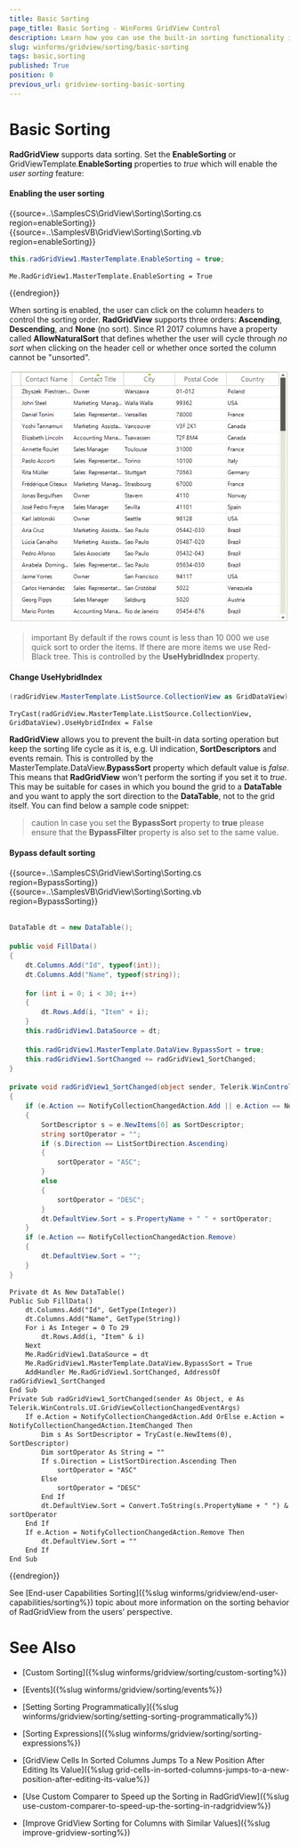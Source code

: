 ```yaml
---
title: Basic Sorting
page_title: Basic Sorting - WinForms GridView Control
description: Learn how you can use the built-in sorting functionality in WinForms GridView. 
slug: winforms/gridview/sorting/basic-sorting
tags: basic,sorting
published: True
position: 0
previous_url: gridview-sorting-basic-sorting
---
```


# Basic Sorting

**RadGridView** supports data sorting. Set the __EnableSorting__ or GridViewTemplate.__EnableSorting__ properties to *true* which will enable the *user sorting* feature:

#### Enabling the user sorting

{{source=..\SamplesCS\GridView\Sorting\Sorting.cs region=enableSorting}} 
{{source=..\SamplesVB\GridView\Sorting\Sorting.vb region=enableSorting}} 

````C#
this.radGridView1.MasterTemplate.EnableSorting = true;

````
````VB.NET
Me.RadGridView1.MasterTemplate.EnableSorting = True

````

{{endregion}} 

When sorting is enabled, the user can click on the column headers to control the sorting order. **RadGridView** supports three orders: __Ascending__, __Descending__, and __None__ (no sort). Since R1 2017 columns have a property called **AllowNaturalSort** that defines whether the user will cycle through *no sort* when clicking on the header cell or whether once sorted the column cannot be "unsorted".

![WinForms RadGridView Sorted Grid](images/gridview-sorting-basic-sorting001.png)

>important By default if the rows count is less than 10 000 we use quick sort to order the items. If there are more items we use Red-Black tree. This is controlled by the __UseHybridIndex__ property.

#### Change UseHybridIndex

````C#
(radGridView.MasterTemplate.ListSource.CollectionView as GridDataView).UseHybridIndex = false;
````
````VB
TryCast(radGridView.MasterTemplate.ListSource.CollectionView, GridDataView).UseHybridIndex = False
````

**RadGridView** allows you to prevent the built-in data sorting operation but keep the sorting life cycle as it is, e.g. UI indication, **SortDescriptors** and events remain. This is controlled by the MasterTemplate.DataView.**BypassSort** property which default value is *false*. This means that **RadGridView** won't perform the sorting if you set it to *true*. This may be suitable for cases in which you bound the grid to a **DataTable** and you want to apply the sort direction to the **DataTable**, not to the grid itself. You can find below a sample code snippet:

>caution In case you set the **BypassSort** property to **true** please ensure that the **BypassFilter** property is also set to the same value.

#### Bypass default sorting

{{source=..\SamplesCS\GridView\Sorting\Sorting.cs region=BypassSorting}} 
{{source=..\SamplesVB\GridView\Sorting\Sorting.vb region=BypassSorting}} 

````C#
        
DataTable dt = new DataTable();
    
public void FillData()
{
    dt.Columns.Add("Id", typeof(int));
    dt.Columns.Add("Name", typeof(string));
    
    for (int i = 0; i < 30; i++)
    {
        dt.Rows.Add(i, "Item" + i);
    }
    this.radGridView1.DataSource = dt; 
        
    this.radGridView1.MasterTemplate.DataView.BypassSort = true;
    this.radGridView1.SortChanged += radGridView1_SortChanged;
}
    
private void radGridView1_SortChanged(object sender, Telerik.WinControls.UI.GridViewCollectionChangedEventArgs e)
{
    if (e.Action == NotifyCollectionChangedAction.Add || e.Action == NotifyCollectionChangedAction.ItemChanged)
    {
        SortDescriptor s = e.NewItems[0] as SortDescriptor;
        string sortOperator = "";
        if (s.Direction == ListSortDirection.Ascending)
        {
            sortOperator = "ASC";
        }
        else
        {
            sortOperator = "DESC";
        }
        dt.DefaultView.Sort = s.PropertyName + " " + sortOperator;
    }
    if (e.Action == NotifyCollectionChangedAction.Remove)
    {
        dt.DefaultView.Sort = "";
    }
}

````
````VB.NET
Private dt As New DataTable()
Public Sub FillData()
    dt.Columns.Add("Id", GetType(Integer))
    dt.Columns.Add("Name", GetType(String))
    For i As Integer = 0 To 29
        dt.Rows.Add(i, "Item" & i)
    Next
    Me.RadGridView1.DataSource = dt
    Me.RadGridView1.MasterTemplate.DataView.BypassSort = True
    AddHandler Me.RadGridView1.SortChanged, AddressOf radGridView1_SortChanged
End Sub
Private Sub radGridView1_SortChanged(sender As Object, e As Telerik.WinControls.UI.GridViewCollectionChangedEventArgs)
    If e.Action = NotifyCollectionChangedAction.Add OrElse e.Action = NotifyCollectionChangedAction.ItemChanged Then
        Dim s As SortDescriptor = TryCast(e.NewItems(0), SortDescriptor)
        Dim sortOperator As String = ""
        If s.Direction = ListSortDirection.Ascending Then
            sortOperator = "ASC"
        Else
            sortOperator = "DESC"
        End If
        dt.DefaultView.Sort = Convert.ToString(s.PropertyName + " ") & sortOperator
    End If
    If e.Action = NotifyCollectionChangedAction.Remove Then
        dt.DefaultView.Sort = ""
    End If
End Sub

````

{{endregion}} 


See [End-user Capabilities Sorting]({%slug winforms/gridview/end-user-capabilities/sorting%}) topic about more information on the sorting behavior of RadGridView from the users' perspective.
# See Also
* [Custom Sorting]({%slug winforms/gridview/sorting/custom-sorting%})

* [Events]({%slug winforms/gridview/sorting/events%})

* [Setting Sorting Programmatically]({%slug winforms/gridview/sorting/setting-sorting-programmatically%})

* [Sorting Expressions]({%slug winforms/gridview/sorting/sorting-expressions%})

* [GridView Cells In Sorted Columns Jumps To a New Position After Editing Its Value]({%slug grid-cells-in-sorted-columns-jumps-to-a-new-position-after-editing-its-value%})

* [Use Custom Comparer to Speed up the Sorting in RadGridView]({%slug use-custom-comparer-to-speed-up-the-sorting-in-radgridview%})

* [Improve GridView Sorting for Columns with Similar Values]({%slug improve-gridview-sorting%})



